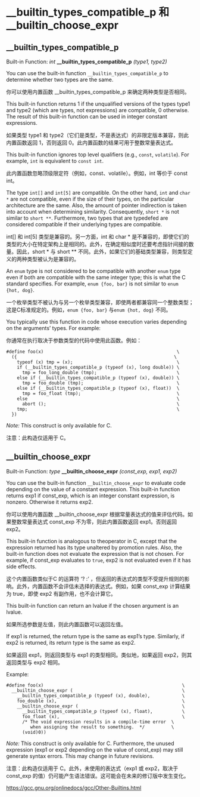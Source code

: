 # __builtin_types_compatible_p 和 __builtin_choose_expr

## __builtin_types_compatible_p

Built-in Function: *int* **__builtin_types_compatible_p** *(type1, type2)*

You can use the built-in function `__builtin_types_compatible_p` to determine whether two types are the same.

你可以使用内置函数 __builtin_types_compatible_p 来确定两种类型是否相同。

This built-in function returns 1 if the unqualified versions of the types type1 and type2 (which are types, not expressions) are compatible, 0 otherwise. The result of this built-in function can be used in integer constant expressions.

如果类型 type1 和 type2（它们是类型，不是表达式）的非限定版本兼容，则此内置函数返回 1，否则返回 0。此内置函数的结果可用于整数常量表达式。

This built-in function ignores top level qualifiers (e.g., `const`, `volatile`). For example, `int` is equivalent to `const int`.

此内置函数忽略顶级限定符（例如，const、volatile）。例如，int 等价于 const int。

The type `int[]` and `int[5]` are compatible. On the other hand, `int` and `char *` are not compatible, even if the size of their types, on the particular architecture are the same. Also, the amount of pointer indirection is taken into account when determining similarity. Consequently, `short *` is not similar to `short **`. Furthermore, two types that are typedefed are considered compatible if their underlying types are compatible.

int[] 和 int[5] 类型是兼容的。另一方面，int 和 char * 是不兼容的，即使它们的类型的大小在特定架构上是相同的。此外，在确定相似度时还要考虑指针间接的数量。因此，short * 与 short ** 不同。此外，如果它们的基础类型兼容，则类型定义的两种类型被认为是兼容的。

An `enum` type is not considered to be compatible with another `enum` type even if both are compatible with the same integer type; this is what the C standard specifies. For example, `enum {foo, bar}` is not similar to `enum {hot, dog}`.

一个枚举类型不被认为与另一个枚举类型兼容，即使两者都兼容同一个整数类型；这是C标准规定的。例如，`enum {foo, bar}` 与`enum {hot, dog}` 不同。

You typically use this function in code whose execution varies depending on the arguments’ types. For example:

你通常在执行取决于参数类型的代码中使用此函数。例如：

```
#define foo(x)                                                  \
  ({                                                           \
    typeof (x) tmp = (x);                                       \
    if (__builtin_types_compatible_p (typeof (x), long double)) \
      tmp = foo_long_double (tmp);                              \
    else if (__builtin_types_compatible_p (typeof (x), double)) \
      tmp = foo_double (tmp);                                   \
    else if (__builtin_types_compatible_p (typeof (x), float))  \
      tmp = foo_float (tmp);                                    \
    else                                                        \
      abort ();                                                 \
    tmp;                                                        \
  })
```

*Note:* This construct is only available for C.

注意：此构造仅适用于 C。

## __builtin_choose_expr

Built-in Function: *type* **__builtin_choose_expr** *(const_exp, exp1, exp2)*

You can use the built-in function `__builtin_choose_expr` to evaluate code depending on the value of a constant expression. This built-in function returns exp1 if const_exp, which is an integer constant expression, is nonzero. Otherwise it returns exp2.

你可以使用内置函数 __builtin_choose_expr 根据常量表达式的值来评估代码。如果整数常量表达式 const_exp 不为零，则此内置函数返回 exp1。否则返回 exp2。

This built-in function is analogous to theoperator in C, except that the expression returned has its type unaltered by promotion rules. Also, the built-in function does not evaluate the expression that is not chosen. For example, if const_exp evaluates to `true`, exp2 is not evaluated even if it has side effects.

这个内置函数类似于C 的运算符 ‘? :’ ，但返回的表达式的类型不受提升规则的影响。此外，内置函数不会评估未选择的表达式。例如，如果 const_exp 计算结果为 true，即使 exp2 有副作用，也不会计算它。

This built-in function can return an lvalue if the chosen argument is an lvalue.

如果所选参数是左值，则此内置函数可以返回左值。

If exp1 is returned, the return type is the same as exp1’s type. Similarly, if exp2 is returned, its return type is the same as exp2.

如果返回 exp1，则返回类型与 exp1 的类型相同。类似地，如果返回 exp2，则其返回类型与 exp2 相同。

Example:

```
#define foo(x)                                                    \
  __builtin_choose_expr (                                         \
    __builtin_types_compatible_p (typeof (x), double),            \
    foo_double (x),                                               \
    __builtin_choose_expr (                                       \
      __builtin_types_compatible_p (typeof (x), float),           \
      foo_float (x),                                              \
      /* The void expression results in a compile-time error  \
         when assigning the result to something.  */          \
      (void)0))
```

*Note:* This construct is only available for C. Furthermore, the unused expression (exp1 or exp2 depending on the value of const_exp) may still generate syntax errors. This may change in future revisions.

注意：此构造仅适用于 C。此外，未使用的表达式（exp1 或 exp2，取决于 const_exp 的值）仍可能产生语法错误。这可能会在未来的修订版中发生变化。

https://gcc.gnu.org/onlinedocs/gcc/Other-Builtins.html
